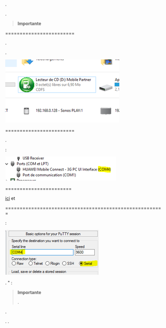 


. 

.

> **Importante**
>
> 

 
========================


. 

.

![gsmonly](images/gsmonly.PNG)

 
========================

. 



 :

![gsmonly2](images/gsmonly2.PNG)

 
=======================


[ici](https://the.earth.li/~sgtatham/putty/latest/x86/putty.exe) et


 
=======================================================


 :

![gsmonly3](images/gsmonly3.PNG)



. 
" :

    

> **Importante**
>
> 
> .

.

. 
.
